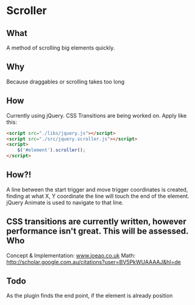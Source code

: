 Scroller
=============

What
----
A method of scrolling big elements quickly.

Why
---
Because draggables or scrolling takes too long

How
---
Currently using jQuery. CSS Transitions are being worked on.
Apply like this:
```html
<script src="./libs/jquery.js"></script>
<script src="./src/jquery.scroller.js"></script>
<script>
    $('#element').scroller();
</script>
```

How?!
-----
A line between the start trigger and move trigger coordinates is created, finding at what X, Y coordinate the line will touch the end of the element. jQuery Animate is used to navigate to that line.

CSS transitions are currently written, however performance isn't great. This will be assessed.
Who
---
Concept & Implementation: www.joeao.co.uk
Math: http://scholar.google.com.au/citations?user=BV5PkWUAAAAJ&hl=de

Todo
----
As the plugin finds the end point, if the element is already position